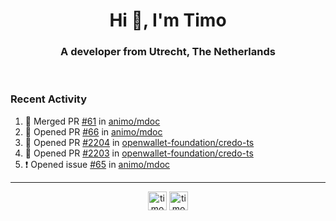<h1 align="center">Hi 👋, I'm Timo</h1>
<h3 align="center">A developer from Utrecht, The Netherlands</h3>
<br/>
<!-- https://github.com/rahuldkjain/github-profile-readme-generator --!>

<!--  <p align="left"><img src="https://github-readme-stats.vercel.app/api?username=timoglastra&show_icons=true&count_private=true&" alt="timoglastra" /></p> --!>

<!--
Github language stats
<p align="left"><img src="https://github-readme-stats.vercel.app/api/top-langs/?username=timoglastra&layout=compact" alt="timoglastra" /><p>
-->

<!-- Codestats language stats -->
<!-- <p align="left"><img src="https://codestats-readme.vercel.app/api/top-langs/?username=timoglastra&layout=compact&language_count=12" alt="timoglastra" /><p>    --!>
  
<h3>Recent Activity</h3>

<!--START_SECTION:activity-->
1. 🎉 Merged PR [#61](https://github.com/animo/mdoc/pull/61) in [animo/mdoc](https://github.com/animo/mdoc)
2. 💪 Opened PR [#66](https://github.com/animo/mdoc/pull/66) in [animo/mdoc](https://github.com/animo/mdoc)
3. 💪 Opened PR [#2204](https://github.com/openwallet-foundation/credo-ts/pull/2204) in [openwallet-foundation/credo-ts](https://github.com/openwallet-foundation/credo-ts)
4. 💪 Opened PR [#2203](https://github.com/openwallet-foundation/credo-ts/pull/2203) in [openwallet-foundation/credo-ts](https://github.com/openwallet-foundation/credo-ts)
5. ❗ Opened issue [#65](https://github.com/animo/mdoc/issues/65) in [animo/mdoc](https://github.com/animo/mdoc)
<!--END_SECTION:activity-->

---

<p align="center">
<a href="https://twitter.com/timoglastra" target="blank"><img align="center" src="https://cdn.jsdelivr.net/npm/simple-icons@3.0.1/icons/twitter.svg" alt="timoglastra" height="30" width="30" /></a>
<a href="https://linkedin.com/in/timoglastra" target="blank"><img align="center" src="https://cdn.jsdelivr.net/npm/simple-icons@3.0.1/icons/linkedin.svg" alt="timoglastra" height="30" width="30" /></a>
</p>



